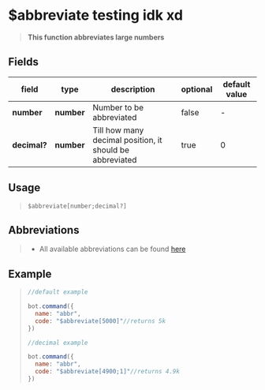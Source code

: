# $abbreviate testing idk xd
> **This function abbreviates large numbers**
## Fields
|field|type|description|optional|default value|
|-----|----|-----------|--------|-------------|
|**number**|**number**|Number to be abbreviated|false|-|
|**decimal?**|**number**|Till how many decimal position, it should be abbreviated|true|0|
## Usage
> ```
> $abbreviate[number;decimal?]
>```
## Abbreviations
>* All available abbreviations can be found [here](../options/abbreviationTypes.md)
## Example
>```javascript
>//default example
>
>bot.command({
>   name: "abbr",
>   code: "$abbreviate[5000]"//returns 5k
>})
>
>//decimal example
>
>bot.command({
>   name: "abbr",
>   code: "$abbreviate[4900;1]"//returns 4.9k
>})
>```

